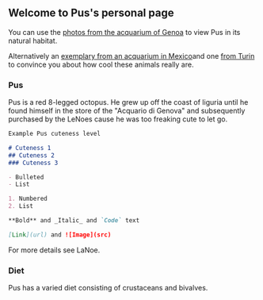 ## Welcome to Pus's personal page

You can use the [photos from the acquarium of Genoa](https://www.acquariodigenova.it/wp/wp-content/uploads/2019/05/polpo-gigante-4.jpg) to view Pus in its natural habitat.

Alternatively an [exemplary from an acquarium in Mexico](https://www.youtube.com/watch?v=5R6y-neMTA0Whenever)and one [from Turin](https://www.youtube.com/watch?v=xvFZjo5PgG0) to convince you about how cool these animals really are.

### Pus

Pus is a red 8-legged octopus. He grew up off the coast of liguria until he found himself in the store of the "Acquario di Genova" and subsequently purchased by the LeNoes cause he was too freaking cute to let go.

```markdown
Example Pus cuteness level

# Cuteness 1
## Cuteness 2
### Cuteness 3

- Bulleted
- List

1. Numbered
2. List

**Bold** and _Italic_ and `Code` text

[Link](url) and ![Image](src)
```

For more details see LaNoe.

### Diet

Pus has a varied diet consisting of crustaceans and bivalves.
